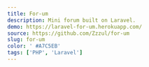 ```yaml
---
title: For-um
description: Mini forum built on Laravel.
demo: https://laravel-for-um.herokuapp.com/
source: https://github.com/Zzzul/for-um
slug: for-um
color: ' #A7C5EB'
tags: ['PHP', 'Laravel']
---
```

